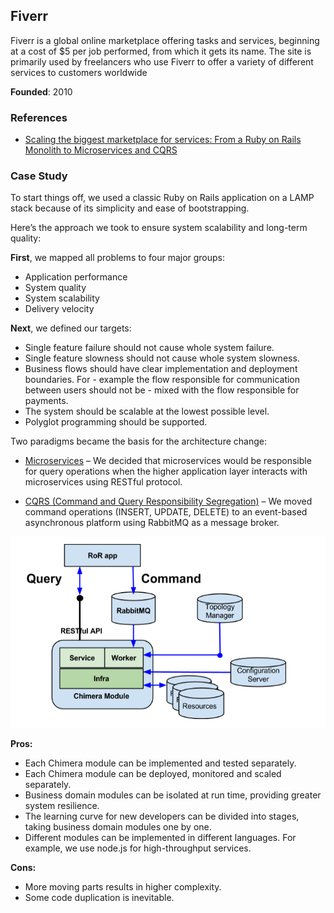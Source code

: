 ## Fiverr

Fiverr is a global online marketplace offering tasks and services, beginning at a cost of $5 per job performed, from which it gets its name. The site is primarily used by freelancers who use Fiverr to offer a variety of different services to
customers worldwide

**Founded**: 2010

### References

- [Scaling the biggest marketplace for services: From a Ruby on Rails Monolith to Microservices and CQRS](http://blog.fiverr.com/scaling-biggest-marketplace-services-ruby-rails-monolith-microservices-cqrs/)

### Case Study

To start things off, we used a classic Ruby on Rails application on a LAMP stack because of its simplicity and ease of bootstrapping.

Here’s the approach we took to ensure system scalability and long-term quality:

**First**, we mapped all problems to four major groups:

- Application performance
- System quality
- System scalability
- Delivery velocity

**Next**, we defined our targets:

- Single feature failure should not cause whole system failure.
- Single feature slowness should not cause whole system slowness.
- Business flows should have clear implementation and deployment boundaries. For - example the flow responsible for communication between users should not be - mixed with the flow responsible for payments.
- The system should be scalable at the lowest possible level.
- Polyglot programming should be supported.

Two paradigms became the basis for the architecture change:

- [Microservices](http://martinfowler.com/articles/microservices.html) – We decided that microservices would be responsible for query operations when the higher application layer interacts with microservices using RESTful protocol.

- [CQRS (Command and Query Responsibility Segregation)](http://martinfowler.com/bliki/CQRS.html) – We moved command operations (INSERT, UPDATE, DELETE) to an event-based asynchronous platform using RabbitMQ as a message broker.

![](images/fiverr/pic1.png)

**Pros:**

- Each Chimera module can be implemented and tested separately.
- Each Chimera module can be deployed, monitored and scaled separately.
- Business domain modules can be isolated at run time, providing greater system resilience.
- The learning curve for new developers can be divided into stages, taking business domain modules one by one.
- Different modules can be implemented in different languages. For example, we use node.js for high-throughput services.

**Cons:**

- More moving parts results in higher complexity.
- Some code duplication is inevitable.
